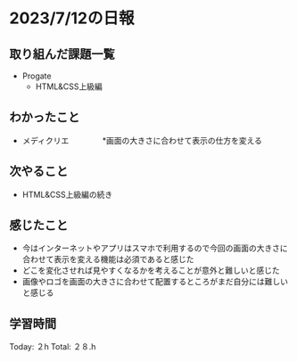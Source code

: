 # 2023/7/12の日報
## 取り組んだ課題一覧
* Progate
   * HTML&CSS上級編
## わかったこと
 * メディクリエ
 　　　　*画面の大きさに合わせて表示の仕方を変える
## 次やること
* HTML&CSS上級編の続き
## 感じたこと
* 今はインターネットやアプリはスマホで利用するので今回の画面の大きさに合わせて表示を変える機能は必須であると感じた
* どこを変化させれば見やすくなるかを考えることが意外と難しいと感じた
* 画像やロゴを画面の大きさに合わせて配置するところがまだ自分には難しいと感じる
## 学習時間
Today: ２h
Total: ２８.h
